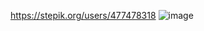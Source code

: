 https://stepik.org/users/477478318
![image](https://user-images.githubusercontent.com/97594164/197163736-d15dc66f-1a19-4517-9a23-c0c4be18a540.png)
